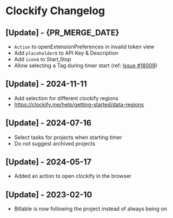 # Clockify Changelog

## [Update] - {PR_MERGE_DATE}

- `Action` to openExtensionPreferences in invalid token view
- Add `placeholder`s to API Key & Description
- Add `icon`s to Start,Stop
- Allow selecting a Tag during timer start (ref: [Issue #18009](https://github.com/raycast/extensions/issues/18009))

## [Update] - 2024-11-11

- Add selection for different clockify regions
- https://clockify.me/help/getting-started/data-regions

## [Update] - 2024-07-16

- Select tasks for projects when starting timer
- Do not suggest archived projects

## [Update] - 2024-05-17

- Added an action to open clockify in the browser

## [Update] - 2023-02-10

- Billable is now following the project instead of always being on
